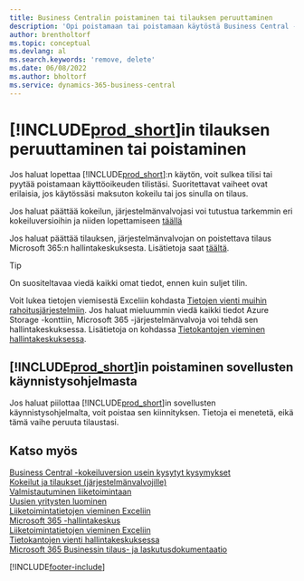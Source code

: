 ```yaml
---
title: Business Centralin poistaminen tai tilauksen peruuttaminen
description: 'Opi poistamaan tai poistamaan käytöstä Business Central -asennus, jos sinulla on kokeiluversion tilaus tai maksullinen tilaus.'
author: brentholtorf
ms.topic: conceptual
ms.devlang: al
ms.search.keywords: 'remove, delete'
ms.date: 06/08/2022
ms.author: bholtorf
ms.service: dynamics-365-business-central
---
```

# <a name="unsubscribe-or-remove-"></a>[!INCLUDE[prod_short](includes/prod_short.md)]in tilauksen peruuttaminen tai poistaminen

Jos haluat lopettaa [!INCLUDE[prod_short](includes/prod_short.md)]:n käytön, voit sulkea tilisi tai pyytää poistamaan käyttöoikeuden tilistäsi. Suoritettavat vaiheet ovat erilaisia, jos käytössäsi maksuton kokeilu tai jos sinulla on tilaus.  

Jos haluat päättää kokeilun, järjestelmänvalvojasi voi tutustua tarkemmin eri kokeiluversioihin ja niiden lopettamiseen [täällä](/dynamics365/business-central/dev-itpro/administration/trials-subscriptions)  

Jos haluat päättää tilauksen, järjestelmänvalvojan on poistettava tilaus Microsoft 365:n hallintakeskuksesta. Lisätietoja saat [täältä](/dynamics365/business-central/dev-itpro/administration/trials-subscriptions?#removing-a-subscription).  

> [!TIP]
> On suositeltavaa viedä kaikki omat tiedot, ennen kuin suljet tilin.

Voit lukea tietojen viemisestä Exceliin kohdasta [Tietojen vienti muihin rahoitusjärjestelmiin](about-export-data.md#exporting-data-to-other-finance-systems). Jos haluat mieluummin viedä kaikki tiedot Azure Storage -konttiin, Microsoft 365 -järjestelmänvalvoja voi tehdä sen hallintakeskuksessa. Lisätietoja on kohdassa [Tietokantojen vieminen hallintakeskuksessa](/dynamics365/business-central/dev-itpro/administration/tenant-admin-center-database-export).  

## <a name="removing--from-your-app-launcher"></a>[!INCLUDE[prod_short](includes/prod_short.md)]in poistaminen sovellusten käynnistysohjelmasta

Jos haluat piilottaa [!INCLUDE[prod_short](includes/prod_short.md)]in sovellusten käynnistysohjelmalta, voit poistaa sen kiinnityksen. Tietoja ei menetetä, eikä tämä vaihe peruuta tilaustasi.  

## <a name="see-also"></a>Katso myös

[Business Central -kokeiluversion usein kysytyt kysymykset](trial-faq.md)  
[Kokeilut ja tilaukset (järjestelmänvalvojille)](/dynamics365/business-central/dev-itpro/administration/trials-subscriptions)  
[Valmistautuminen liiketoimintaan](ui-get-ready-business.md)  
[Uusien yritysten luominen](about-new-company.md)  
[Liiketoimintatietojen vieminen Exceliin](about-export-data.md)  
[Microsoft 365 -hallintakeskus](https://admin.microsoft.com/)  
[Liiketoimintatietojen vieminen Exceliin](about-export-data.md)  
[Tietokantojen vienti hallintakeskuksessa](/dynamics365/business-central/dev-itpro/administration/tenant-admin-center-database-export)  
[Microsoft 365 Businessin tilaus- ja laskutusdokumentaatio](/microsoft-365/commerce/)  

[!INCLUDE[footer-include](includes/footer-banner.md)]
